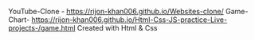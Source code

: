  YouTube-Clone - https://rijon-khan006.github.io/Websites-clone/
Game-Chart- https://rijon-khan006.github.io/Html-Css-JS-practice-Live-projects-/game.html
Created with Html & Css
